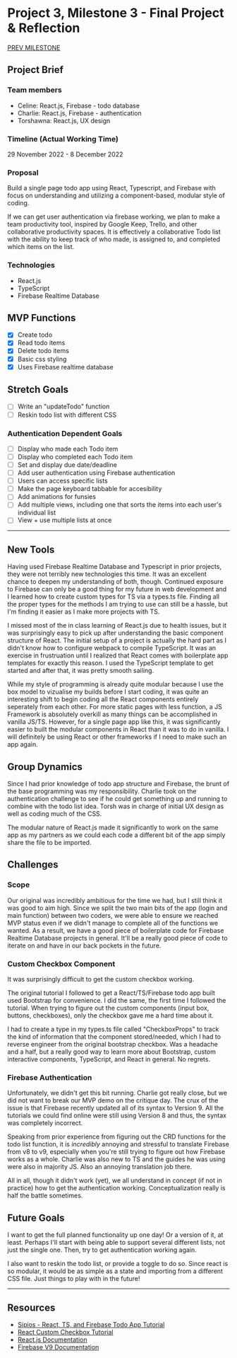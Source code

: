# Project 3, Milestone 3 - Final Project & Reflection

[PREV MILESTONE](milestone2.md)

## Project Brief

### Team members

- Celine: React.js, Firebase - todo database
- Charlie: React.js, Firebase - authentication
- Torshawna: React.js, UX design

### Timeline (Actual Working Time)

29 November 2022 - 8 December 2022

### Proposal

Build a single page todo app using React, Typescript, and Firebase with focus on understanding and utilizing a component-based, modular style of coding.

If we can get user authentication via firebase working, we plan to make a team productivity tool, inspired by Google Keep, Trello, and other collaborative productivity spaces. It is effectively a collaborative Todo list with the ability to keep track of who made, is assigned to, and completed which items on the list.

### Technologies

- React.js
- TypeScript
- Firebase Realtime Database

## MVP Functions

- [x] Create todo
- [x] Read todo items
- [x] Delete todo items
- [x] Basic css styling
- [x] Uses Firebase realtime database

## Stretch Goals

- [ ] Write an "updateTodo" function
- [ ] Reskin todo list with different CSS

### Authentication Dependent Goals

- [ ] Display who made each Todo item
- [ ] Display who completed each Todo item
- [ ] Set and display due date/deadline
- [ ] Add user authentication using Firebase authentication
- [ ] Users can access specific lists
- [ ] Make the page keyboard tabbable for accesibility
- [ ] Add animations for funsies
- [ ] Add multiple views, including one that sorts the items into each user's individual list
- [ ] View + use multiple lists at once

---

## New Tools

Having used Firebase Realtime Database and Typescript in prior projects, they were not terribly new technologies this time. It was an excellent chance to deepen my understanding of both, though. Continued exposure to Firebase can only be a good thing for my future in web development and I learned how to create custom types for TS via a types.ts file. Finding all the proper types for the methods I am trying to use can still be a hassle, but I'm finding it easier as I make more projects with TS.

I missed most of the in class learning of React.js due to health issues, but it was surprisingly easy to pick up after understanding the basic component structure of React. The initial setup of a project is actually the hard part as I didn't know how to configure webpack to compile TypeScript. It was an exercise in frustruation until I realized that React comes with boilerplate app templates for exactly this reason. I used the TypeScript template to get started and after that, it was pretty smooth sailing.

While my style of programming is already quite modular because I use the box model to vizualise my builds before I start coding, it was quite an interesting shift to begin coding all the React components entirely seperately from each other. For more static pages with less function, a JS Framework is absolutely overkill as many things can be accomplished in vanilla JS/TS. However, for a single page app like this, it was significantly easier to built the modular components in React than it was to do in vanilla. I will definitely be using React or other frameworks if I need to make such an app again.

## Group Dynamics

Since I had prior knowledge of todo app structure and Firebase, the brunt of the base programming was my responsibility. Charlie took on the authentication challenge to see if he could get something up and running to combine with the todo list idea. Torsh was in charge of initial UX design as well as coding much of the CSS.

The modular nature of React.js made it significantly to work on the same app as my partners as we could each code a different bit of the app simply share the file to be imported.

## Challenges

### Scope

Our original was incredibly ambitious for the time we had, but I still think it was good to aim high. Since we split the two main bits of the app (login and main function) between two coders, we were able to ensure we reached MVP status even if we didn't manage to complete all of the functions we wanted. As a result, we have a good piece of boilerplate code for Firebase Realtime Database projects in general. It'll be a really good piece of code to iterate on and have in our back pockets in the future.

### Custom Checkbox Component

It was surprisingly difficult to get the custom checkbox working.

The original tutorial I followed to get a React/TS/Firebase todo app built used Bootstrap for convenience. I did the same, the first time I followed the tutorial. When trying to figure out the custom components (input box, buttons, checkboxes), only the checkbox gave me a hard time about it.

I had to create a type in my types.ts file called "CheckboxProps" to track the kind of information that the component stored/needed, which I had to reverse engineer from the original bootstrap checkbox. Was a headache and a half, but a really good way to learn more about Bootstrap, custom interactive components, TypeScript, and React in general. No regrets.

### Firebase Authentication

Unfortunately, we didn't get this bit running. Charlie got really close, but we did not want to break our MVP demo on the critique day. The crux of the issue is that Firebase recently updated all of its syntax to Version 9. All the tutorials we could find online were still using Version 8 and thus, the syntax was completely incorrect.

Speaking from prior experience from figuring out the CRD functions for the todo list function, it is _incredibly_ annoying and stressful to translate Firebase from v8 to v9, especially when you're still trying to figure out how Firebase works as a whole. Charlie was also new to TS and the guides he was using were also in majority JS. Also an annoying translation job there.

All in all, though it didn't work (yet), we all understand in concept (if not in practice) how to get the authentication working. Conceptualization really is half the battle sometimes.

## Future Goals

I want to get the full planned functionality up one day! Or a version of it, at least. Perhaps I'll start with being able to support several different lists, not just the single one. Then, try to get authentication working again.

I also want to reskin the todo list, or provide a toggle to do so. Since react is so modular, it would be as simple as a state and importing from a different CSS file. Just things to play with in the future!

---

## Resources

- [Sipios - React, TS, and Firebase Todo App Tutorial](https://www.sipios.com/blog-tech/build-a-real-time-todo-app-in-30-minutes-with-reactjs-typescript-and-firebase)
- [React Custom Checkbox Tutorial](https://blog.logrocket.com/building-custom-checkbox-react/)
- [React.js Documentation](https://reactjs.org/docs/getting-started.html)
- [Firebase V9 Documentation](https://firebase.google.com/docs/web/setup)
